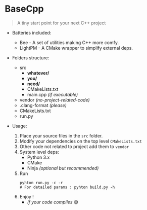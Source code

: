 # BaseCpp

> A tiny start point for your next C++ project

- Batteries included:
    - Bee - A set of utilities making C++ more comfy.
    - LightPM - A CMake wrapper to simplify external deps.

- Folders structure:
    - src
        - **whatever/**
        - **you/**
        - **need/**
        - CMakeLists.txt
        - main.cpp *(if executable)*
    - vendor *(no-project-related-code)*
    - .clang-format *(please)*
    - CMakeLists.txt
    - run.py

- Usage:
    1. Place your source files in the `src` folder.
    2. Modify your dependencies on the top level `CMakeLists.txt`
    3. Other code not related to project add them to `vendor`
    4. System level deps:
        - Python 3.x
        - CMake
        - Ninja *(optional but recommended)*
    5. Run
        ```shell
        pyhton run.py -c -r
        # For detailed params : pyhton build.py -h
        ```
    6. Enjoy !
        - *If your code compiles* :sweat_smile:
